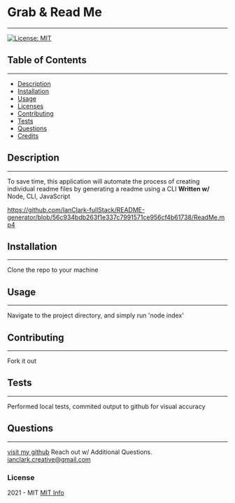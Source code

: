 # Grab & Read Me
  ------
  
[![License: MIT](https://img.shields.io/badge/License-MIT-yellow.svg)](https://opensource.org/licenses/MIT)

  ## Table of Contents
  ------

  * [Description](#description)
  * [Installation](#installation)
  * [Usage](#usage)
  * [Licenses](#licenses)
  * [Contributing](#contributing)
  * [Tests](#tests)
  * [Questions](#questions)
  * [Credits](#credits)

  ## Description
  ------
   To save time, this application will automate the process of creating individual readme files  by generating a readme using a CLI
  **Written w/**
  Node, CLI, JavaScript
  
  https://github.com/IanClark-fullStack/README-generator/blob/56c934bdb263f1e337c7991571ce956cf4b61738/ReadMe.mp4
  
  
  

  ## Installation
  ------
  Clone the repo to your machine

  ## Usage
  ------
   Navigate to the project directory, and simply run 'node index'

  ## Contributing
  ------
  Fork it out

  ## Tests
  ------
   Performed local tests, commited output to github for visual accuracy
  
  ## Questions
  ------
  [visit my github](https://www.github.com/IanClark-fullStack) 
  Reach out w/ Additional Questions. 
  ianclark.creative@gmail.com
  

  
  ### License
   2021 - MIT
  [MIT Info](https://choosealicense.com/licenses/mit/)



